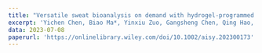 ```yaml
---
title: "Versatile sweat bioanalysis on demand with hydrogel-programmed wearables"
excerpt: 'Yichen Chen, Biao Ma*, Yinxiu Zuo, Gangsheng Chen, Qing Hao, Chao Zhao and Hong Liu*, Biosens. Bioelectron., 2023, 235, 115412.'
data: 2023-07-08
paperurl: 'https://onlinelibrary.wiley.com/doi/10.1002/aisy.202300173'
---
```


